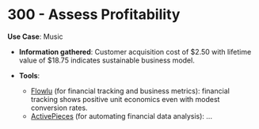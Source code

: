 # 300 - Assess Profitability

**Use Case**: Music

* **Information gathered**: Customer acquisition cost of $2.50 with lifetime value of $18.75 indicates sustainable business model.
 
* **Tools**: 

  - [Flowlu](https://www.flowlu.com/) (for financial tracking and business metrics): financial tracking shows positive unit economics even with modest conversion rates.
  - [ActivePieces](https://www.activepieces.com/) (for automating financial data analysis): ...